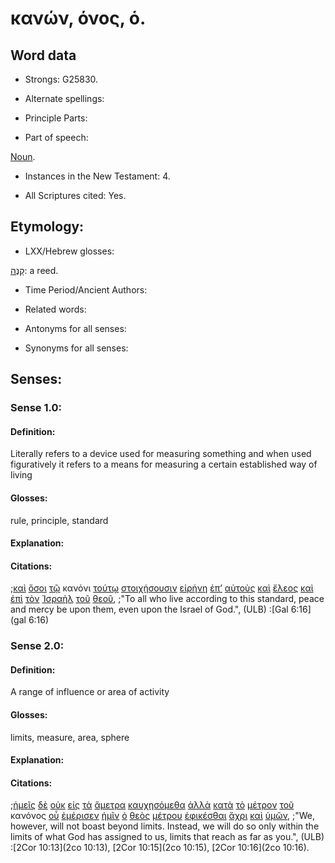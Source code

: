# κανών, όνος, ὁ.

<!-- Status: S2=Needs2ndReview -->
<!-- Lexica used for edits: BDAG, FFM, LN, A-S -->

## Word data

* Strongs: G25830.


* Alternate spellings:

* Principle Parts: 

* Part of speech: 

[Noun](http://ugg.readthedocs.io/en/latest/noun.html).

* Instances in the New Testament: 4.

* All Scriptures cited: Yes.

## Etymology: 

* LXX/Hebrew glosses: 

[קָנֶה](//en-uhal/H7070): a reed.

* Time Period/Ancient Authors: 

* Related words: 

* Antonyms for all senses:

* Synonyms for all senses: 

## Senses:

### Sense 1.0:

#### Definition: 

Literally refers to a device used for measuring something and when used figuratively it refers to a means for measuring a certain established way of living 

#### Glosses:

rule, principle, standard

#### Explanation:

#### Citations:

;[καὶ](../G25320/01.md) [ὅσοι](../G37450/01.md) [τῷ](../G35880/01.md) κανόνι [τούτῳ](../G37780/01.md) [στοιχήσουσιν](../G47480/01.md) [εἰρήνη](../G15150/01.md) [ἐπ’](../G19090/01.md) [αὐτοὺς](../G08460/01.md) [καὶ](../G25320/01.md) [ἔλεος](../G16560/01.md) [καὶ](../G25320/01.md) [ἐπὶ](../G19090/01.md) [τὸν](../G35880/01.md) [Ἰσραὴλ](../G24740/01.md) [τοῦ](../G35880/01.md) [θεοῦ](../G23160/01.md), 
;"To all who live according to this standard, peace and mercy be upon them, even upon the Israel of God.",  (ULB)
:[Gal 6:16](gal 6:16)

### Sense 2.0:

#### Definition: 

A range of influence or area of activity 

#### Glosses:

limits, measure, area, sphere

#### Explanation:

#### Citations:

;[ἡμεῖς](../G14730/01.md) [δὲ](../G11610/01.md) [οὐκ](../G37560/01.md) [εἰς](../G15190/01.md) [τὰ](../G35880/01.md) [ἄμετρα](../G02800/01.md) [καυχησόμεθα](../G27440/01.md) [ἀλλὰ](../G02350/01.md) [κατὰ](../G25960/01.md) [τὸ](../G35880/01.md) [μέτρον](../G33580/01.md) [τοῦ](../G35880/01.md) κανόνος [οὗ](../G37390/01.md) [ἐμέρισεν](../G33070/01.md) [ἡμῖν](../G14730/01.md) [ὁ](../G35880/01.md) [θεὸς](../G23160/01.md) [μέτρου](../G33580/01.md) [ἐφικέσθαι](../G21850/01.md) [ἄχρι](../G08910/01.md) [καὶ](../G25320/01.md) [ὑμῶν](../G47710/01.md), 
;"We, however, will not boast beyond limits. Instead, we will do so only within the limits of what God has assigned to us, limits that reach as far as you.",  (ULB)
:[2Cor 10:13](2co 10:13),  [2Cor 10:15](2co 10:15),  [2Cor 10:16](2co 10:16).
